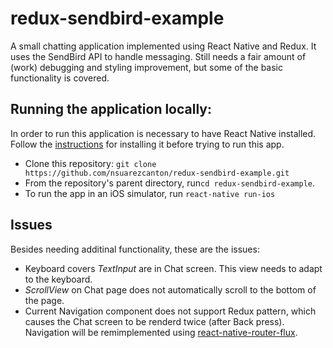 # redux-sendbird-example
A small chatting application implemented using React Native and Redux. It uses the SendBird API to handle messaging. Still needs a fair amount of (work) debugging and styling improvement, but some of the basic functionality is covered.

## Running the application locally:
In order to run this application is necessary to have React Native installed. Follow the [instructions](https://facebook.github.io/react-native/docs/getting-started.html#content) for installing it before trying to run this app.

* Clone this repository: `git clone https://github.com/nsuarezcanton/redux-sendbird-example.git`
* From the repository's parent directory, run`cd redux-sendbird-example`.
* To run the app in an iOS simulator, run `react-native run-ios`


## Issues

Besides needing additinal functionality, these are the issues:

* Keyboard covers *TextInput* are in Chat screen. This view needs to adapt to the keyboard.
* *ScrollView* on Chat page does not automatically scroll to the bottom of the page.
* Current Navigation component does not support Redux pattern, which causes the Chat screen to be renderd twice (after Back press). Navigation will be remimplemented using [react-native-router-flux](https://github.com/aksonov/react-native-router-flux).